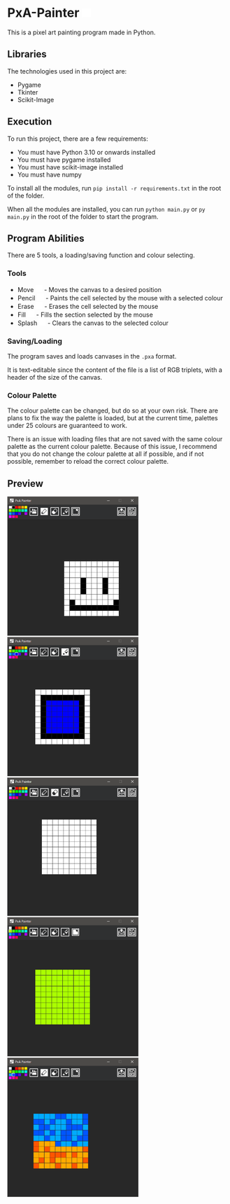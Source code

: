 # PxA-Painter <img src="https://raw.githubusercontent.com/cat-loaf/PxA-Painter/main/icons/normal/paint.png" width="20">
This is a pixel art painting program made in Python.

## Libraries
The technologies used in this project are:
<ul>
<li> Pygame
<li> Tkinter
<li> Scikit-Image
</ul>

## Execution
To run this project, there are a few requirements:
<ul>
  <li> You must have Python 3.10 or onwards installed
  <li> You must have pygame installed
  <li> You must have scikit-image installed
  <li> You must have numpy
</ul>

To install all the modules, run `pip install -r requirements.txt` in the root of the folder.

When all the modules are installed, you can run `python main.py` or `py main.py` in the root of the folder to start the program.

## Program Abilities
There are 5 tools, a loading/saving function and colour selecting.

### Tools
<ul>
  <li> Move <img src="https://raw.githubusercontent.com/cat-loaf/PxA-Painter/main/icons/normal/move.png"> - Moves the canvas to a desired position
  <li> Pencil <img src="https://raw.githubusercontent.com/cat-loaf/PxA-Painter/main/icons/normal/paint.png"> - Paints the cell selected by the mouse with a selected colour
  <li> Erase <img src="https://raw.githubusercontent.com/cat-loaf/PxA-Painter/main/icons/normal/eraser.png"> - Erases the cell selected by the mouse
  <li> Fill <img src="https://raw.githubusercontent.com/cat-loaf/PxA-Painter/main/icons/normal/fill.png"> - Fills the section selected by the mouse
  <li> Splash <img src="https://raw.githubusercontent.com/cat-loaf/PxA-Painter/main/icons/normal/clear.png"> - Clears the canvas to the selected colour
</ul>

### Saving/Loading
The program saves and loads canvases in the `.pxa` format. 

It is text-editable since the content of the file is a list of RGB triplets, with a header of the size of the canvas.

### Colour Palette
The colour palette can be changed, but do so at your own risk. There are plans to fix the way the palette is loaded, but at the current time, palettes under 25 colours are guaranteed to work.

There is an issue with loading files that are not saved with the same colour palette as the current colour palette. Because of this issue, I recommend that you do not change the colour palette at all if possible, and if not possible, remember to reload the correct colour palette.

## Preview
<img src="https://raw.githubusercontent.com/cat-loaf/PxA-Painter/main/screenshots/0.png" width="300">
<img src="https://raw.githubusercontent.com/cat-loaf/PxA-Painter/main/screenshots/1.png" width="300">
<img src="https://raw.githubusercontent.com/cat-loaf/PxA-Painter/main/screenshots/2.png" width="300">
<img src="https://raw.githubusercontent.com/cat-loaf/PxA-Painter/main/screenshots/3.png" width="300">
<img src="https://raw.githubusercontent.com/cat-loaf/PxA-Painter/main/screenshots/4.png" width="300">